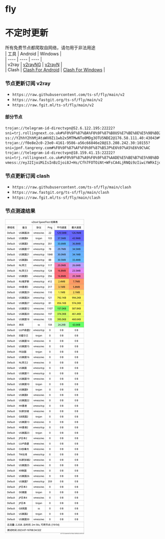 # fly
# 不定时更新
所有免费节点都爬取自网络，请勿用于非法用途  
|  工具  | Android  | Windows  |  
|  ----  | ----   | ----  |  
| v2ray  | [v2rayNG](https://github.com/2dust/v2rayNG/releases) | [v2rayN](https://github.com/2dust/v2rayN/releases) |  
| Clash  | [Clash For Android](https://github.com/Kr328/ClashForAndroid/releases) | [Clash For Windows](https://github.com/Fndroid/clash_for_windows_pkg/releases) | 
  
### 节点更新订阅  v2ray
- `https://raw.githubusercontent.com/ts-sf/fly/main/v2`  
- `https://raw.fastgit.org/ts-sf/fly/main/v2`  
- `https://raw.fgit.ml/ts-sf/fly/main/v2`  
#### 部分节点  
``` 
trojan://telegram-id-directvpn@52.6.122.195:22222?sni=trj.rollingnext.co.uk#%F0%9F%87%BA%F0%9F%87%B8US%E7%BE%8E%E5%9B%BD2
ss://Y2hhY2hhMjAtaWV0Zi1wb2x5MTMwNTo0MDg3OTU5NDE2@176.58.111.40:43043#%F0%9F%87%AC%F0%9F%87%A7GB%E8%8B%B1%E5%9B%BD
trojan://f0e8e2c0-23e0-4161-9586-a56c66846e28@13.208.242.30:10155?sni=jpnf.tangreny.com#%F0%9F%87%AF%F0%9F%87%B5JP%E6%97%A5%E6%9C%AC
trojan://telegram-id-directvpn@18.159.41.15:22222?sni=trj.rollingnext.co.uk#%F0%9F%87%A9%F0%9F%87%AADE%E5%BE%B7%E5%9B%BD
vmess://eyJ2IjoiMiIsInBzIjoi8J+Hs/Cfh7FOTOiNt+WFsCA4LjRNQi9zIiwiYWRkIjoiMTU2LjI0OS4xOC4zNiIsInBvcnQiOiI0ODIyMiIsImlkIjoiNDE4MDQ4YWYtYTI5My00Yjk5LTliMGMtOThjYTM1ODBkZDI0IiwiYWlkIjoiNjQiLCJzY3kiOiJhdXRvIiwibmV0IjoidGNwIiwidHlwZSI6Im5vbmUiLCJob3N0IjoiIiwicGF0aCI6Ii8iLCJ0bHMiOiIiLCJzbmkiOiIiLCJ0ZXN0X25hbWUiOiJOTOiNt+WFsCJ9
```
### 节点更新订阅  clash
- `https://raw.githubusercontent.com/ts-sf/fly/main/clash`  
- `https://raw.fastgit.org/ts-sf/fly/main/clash`  
- `https://raw.fgit.ml/ts-sf/fly/main/clash`  

### 节点测速结果
![image](traffic.png)

